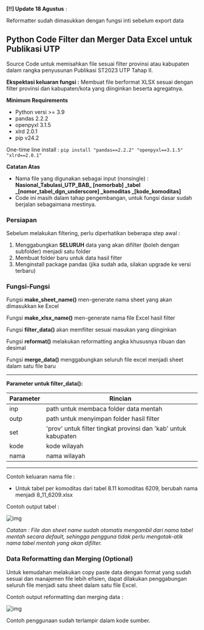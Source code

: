 **[!!] Update 18 Agustus** :

Reformatter sudah dimasukkan dengan fungsi inti sebelum export data

## Python Code Filter dan Merger Data Excel untuk Publikasi UTP
Source Code untuk memisahkan file sesuai filter provinsi atau kabupaten dalam rangka penyusunan Publikasi ST2023 UTP Tahap II.

**Ekspektasi keluaran fungsi :** Membuat file berformat XLSX sesuai dengan filter provinsi dan kabupaten/kota yang diinginkan beserta agregatnya.

**Minimum Requirements**
- Python versi >= 3.9
- pandas 2.2.2
- openpyxl 3.1.5
- xlrd 2.0.1
- pip v24.2

One-time line install :
`pip install "pandas==2.2.2" "openpyxl==3.1.5" "xlrd==2.0.1"`
  
**Catatan Atas**
- Nama file yang digunakan sebagai input (nonsingle) : **Nasional_Tabulasi_UTP_BAB_ [nomorbab] _tabel _[nomor_tabel_dgn_underscore] _komoditas _[kode_komoditas]**
- Code ini masih dalam tahap pengembangan, untuk fungsi dasar sudah berjalan sebagaimana mestinya.

### **Persiapan**
Sebelum melakukan filtering, perlu diperhatikan beberapa step awal :

1. Menggabungkan **SELURUH** data yang akan difilter (boleh dengan subfolder) menjadi satu folder
2. Membuat folder baru untuk data hasil filter
3. Menginstall package pandas (jika sudah ada, silakan upgrade ke versi terbaru)

### **Fungsi-Fungsi**

Fungsi **make_sheet_name()** men-generate nama sheet yang akan dimasukkan ke Excel

Fungsi **make_xlsx_name()** men-generate nama file Excel hasil filter

Fungsi **filter_data()** akan memfilter sesuai masukan yang diinginkan

Fungsi **reformat()** melakukan reformatting angka khususnya ribuan dan desimal

Fungsi **merge_data()** menggabungkan seluruh file excel menjadi sheet dalam satu file baru

---
**Parameter untuk filter_data():**

| Parameter | Rincian |
|-----------|---------|
| inp | path untuk membaca folder data mentah |
| outp | path untuk menyimpan folder hasil filter |
| set | 'prov' untuk filter tingkat provinsi dan 'kab' untuk kabupaten |
| kode | kode wilayah |
| nama | nama wilayah |
---

Contoh keluaran nama file :
- Untuk tabel per komoditas dari tabel 8.11 komoditas 6209, berubah nama menjadi 8_11_6209.xlsx

Contoh output tabel :

![img](https://i.ibb.co.com/s9HPhwG/Screenshot-2024-08-11-081757.png)

_Catatan : File dan sheet name sudah otomatis mengambil dari nama tabel mentah secara default, sehingga pengguna tidak perlu mengotak-atik nama tabel mentah yang akan difilter._

### Data Reformatting dan Merging (Optional)
Untuk kemudahan melakukan copy paste data dengan format yang sudah sesuai dan manajemen file lebih efisien, dapat dilakukan penggabungan seluruh file menjadi satu sheet dalam satu file Excel.

Contoh output reformatting dan merging data :

![img](https://i.ibb.co.com/KqV6kzn/merger.png)

Contoh penggunaan sudah terlampir dalam kode sumber.
